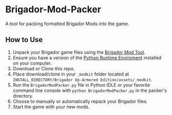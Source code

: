 # Brigador-Mod-Packer
A tool for packing formatted Brigador Mods into the game.

## How to Use
1. Unpack your Brigador game files using the [Brigador Mod Tool](http://stellarjockeys.com/BrigadorModKit.zip).
2. Ensure you have a version of the [Python Runtime Enviroment](https://www.python.org/downloads/) installed on your computer.
3. Download or Clone this repo.
4. Place download/clone in your `_modkit` folder located at `INSTALL_DIRECTORY/Brigador Up-Armored Edition/assets/_modkit`.
5. Run the `BrigadorModPacker.py` file in Python IDLE or your favorite command line console with `python BrigadorModPacker.py` in the packer's directory.
6. Choose to manually or automatically repack your Brigador files.
7. Start the game with your new mods.